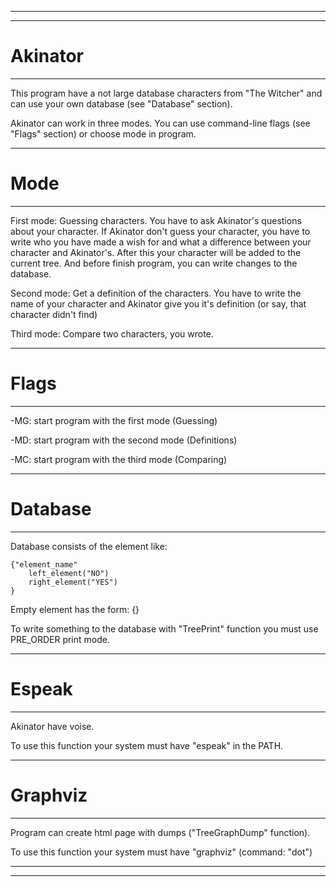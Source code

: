------------------------------------------------------------------------------------------------------------------------------
------------------------------------------------------------------------------------------------------------------------------
# Akinator
------------------------------------------------------------------------------------------------------------------------------

This program have a not large database characters from "The Witcher" and can use your own database (see "Database" section).

Akinator can work in three modes. You can use command-line flags (see "Flags" section) or choose mode in program.

------------------------------------------------------------------------------------------------------------------------------
# Mode
------------------------------------------------------------------------------------------------------------------------------

First mode: Guessing characters. You have to ask Akinator's questions about your character. If Akinator don't guess your character, you have to write who you have made a wish for and what a difference between your character and Akinator's. After this your character will be added to the current tree. And before finish program, you can write changes to the database.

Second mode: Get a definition of the characters. You have to write the name of your character and Akinator give you it's definition (or say, that character didn't find)

Third mode: Compare two characters, you wrote.

------------------------------------------------------------------------------------------------------------------------------
# Flags
------------------------------------------------------------------------------------------------------------------------------

-MG: start program with the first  mode (Guessing)

-MD: start program with the second mode (Definitions)

-MC: start program with the third  mode (Comparing)

------------------------------------------------------------------------------------------------------------------------------
# Database
------------------------------------------------------------------------------------------------------------------------------

Database consists of the element like:

    {"element_name"
        left_element("NO")
        right_element("YES")
    }

Empty element has the form: {}

To write something to the database with "TreePrint" function you must use PRE_ORDER print mode.

------------------------------------------------------------------------------------------------------------------------------
# Espeak
------------------------------------------------------------------------------------------------------------------------------

Akinator have voise.

To use this function your system must have "espeak" in the PATH.

------------------------------------------------------------------------------------------------------------------------------
# Graphviz
------------------------------------------------------------------------------------------------------------------------------

Program can create html page with dumps ("TreeGraphDump" function). 

To use this function your system must have "graphviz" (command: "dot")

------------------------------------------------------------------------------------------------------------------------------
------------------------------------------------------------------------------------------------------------------------------
